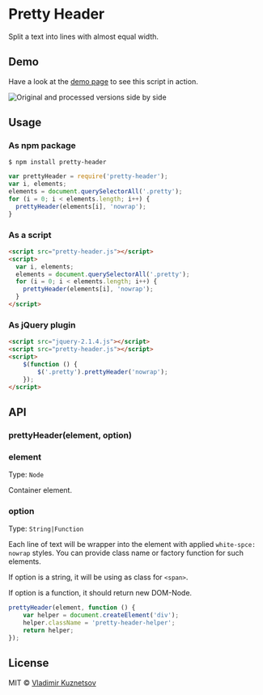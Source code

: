 # Pretty Header

Split a text into lines with almost equal width.

## Demo

Have a look at the [demo page](https://mistakster.github.io/pretty-header/test/) to see this script in action.

![Original and processed versions side by side](https://mistakster.github.io/pretty-header/test/pretty-header-demo.jpg)

## Usage

### As npm package

```
$ npm install pretty-header
```

```js
var prettyHeader = require('pretty-header');
var i, elements;
elements = document.querySelectorAll('.pretty');
for (i = 0; i < elements.length; i++) {
  prettyHeader(elements[i], 'nowrap');
}
```

### As a script

```html
<script src="pretty-header.js"></script>
<script>
  var i, elements;
  elements = document.querySelectorAll('.pretty');
  for (i = 0; i < elements.length; i++) {
    prettyHeader(elements[i], 'nowrap');
  }
</script>
```

### As jQuery plugin

```html
<script src="jquery-2.1.4.js"></script>
<script src="pretty-header.js"></script>
<script>
	$(function () {
		$('.pretty').prettyHeader('nowrap');
	});
</script>
```

## API

### prettyHeader(element, option)

### element

Type: `Node`

Container element.

### option

Type: `String|Function`

Each line of text will be wrapper into the element with
applied `white-spce: nowrap` styles. You can provide class name
or factory function for such elements.

If option is a string, it will be using as class for `<span>`.

If option is a function, it should return new DOM-Node.

```js
prettyHeader(element, function () {
	var helper = document.createElement('div');
	helper.className = 'pretty-header-helper';
	return helper;
});
```

## License

MIT © [Vladimir Kuznetsov](https://twitter.com/mistakster)

